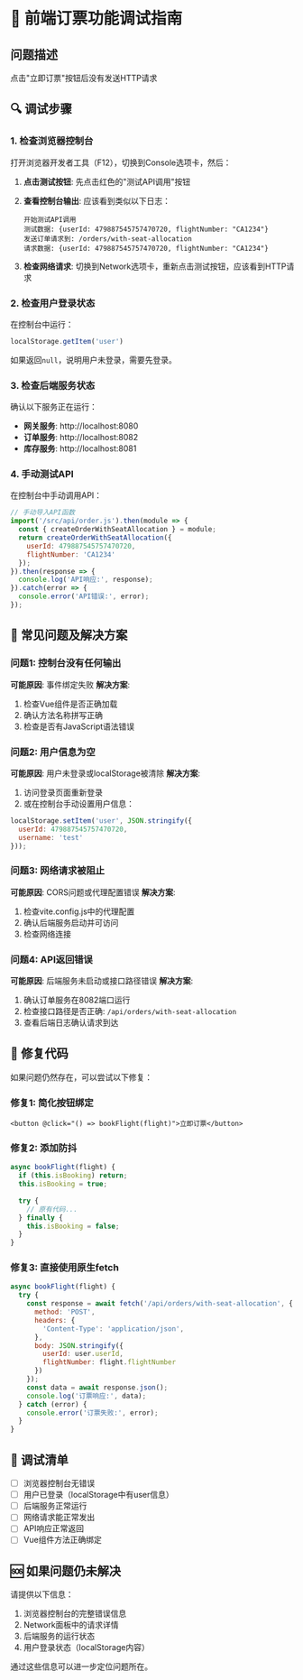 # 🔧 前端订票功能调试指南

## 问题描述
点击"立即订票"按钮后没有发送HTTP请求

## 🔍 调试步骤

### 1. 检查浏览器控制台
打开浏览器开发者工具（F12），切换到Console选项卡，然后：

1. **点击测试按钮**: 先点击红色的"测试API调用"按钮
2. **查看控制台输出**: 应该看到类似以下日志：
   ```
   开始测试API调用
   测试数据: {userId: 479887545757470720, flightNumber: "CA1234"}
   发送订单请求到: /orders/with-seat-allocation
   请求数据: {userId: 479887545757470720, flightNumber: "CA1234"}
   ```

3. **检查网络请求**: 切换到Network选项卡，重新点击测试按钮，应该看到HTTP请求

### 2. 检查用户登录状态
在控制台中运行：
```javascript
localStorage.getItem('user')
```

如果返回`null`，说明用户未登录，需要先登录。

### 3. 检查后端服务状态
确认以下服务正在运行：
- **网关服务**: http://localhost:8080
- **订单服务**: http://localhost:8082  
- **库存服务**: http://localhost:8081

### 4. 手动测试API
在控制台中手动调用API：
```javascript
// 手动导入API函数
import('/src/api/order.js').then(module => {
  const { createOrderWithSeatAllocation } = module;
  return createOrderWithSeatAllocation({
    userId: 479887545757470720,
    flightNumber: 'CA1234'
  });
}).then(response => {
  console.log('API响应:', response);
}).catch(error => {
  console.error('API错误:', error);
});
```

## 🚨 常见问题及解决方案

### 问题1: 控制台没有任何输出
**可能原因**: 事件绑定失败
**解决方案**: 
1. 检查Vue组件是否正确加载
2. 确认方法名称拼写正确
3. 检查是否有JavaScript语法错误

### 问题2: 用户信息为空
**可能原因**: 用户未登录或localStorage被清除
**解决方案**:
1. 访问登录页面重新登录
2. 或在控制台手动设置用户信息：
```javascript
localStorage.setItem('user', JSON.stringify({
  userId: 479887545757470720,
  username: 'test'
}));
```

### 问题3: 网络请求被阻止
**可能原因**: CORS问题或代理配置错误
**解决方案**:
1. 检查vite.config.js中的代理配置
2. 确认后端服务启动并可访问
3. 检查网络连接

### 问题4: API返回错误
**可能原因**: 后端服务未启动或接口路径错误
**解决方案**:
1. 确认订单服务在8082端口运行
2. 检查接口路径是否正确: `/api/orders/with-seat-allocation`
3. 查看后端日志确认请求到达

## 🔧 修复代码

如果问题仍然存在，可以尝试以下修复：

### 修复1: 简化按钮绑定
```vue
<button @click="() => bookFlight(flight)">立即订票</button>
```

### 修复2: 添加防抖
```javascript
async bookFlight(flight) {
  if (this.isBooking) return;
  this.isBooking = true;
  
  try {
    // 原有代码...
  } finally {
    this.isBooking = false;
  }
}
```

### 修复3: 直接使用原生fetch
```javascript
async bookFlight(flight) {
  try {
    const response = await fetch('/api/orders/with-seat-allocation', {
      method: 'POST',
      headers: {
        'Content-Type': 'application/json',
      },
      body: JSON.stringify({
        userId: user.userId,
        flightNumber: flight.flightNumber
      })
    });
    const data = await response.json();
    console.log('订票响应:', data);
  } catch (error) {
    console.error('订票失败:', error);
  }
}
```

## 📝 调试清单

- [ ] 浏览器控制台无错误
- [ ] 用户已登录（localStorage中有user信息）
- [ ] 后端服务正常运行
- [ ] 网络请求能正常发出
- [ ] API响应正常返回
- [ ] Vue组件方法正确绑定

## 🆘 如果问题仍未解决

请提供以下信息：
1. 浏览器控制台的完整错误信息
2. Network面板中的请求详情
3. 后端服务的运行状态
4. 用户登录状态（localStorage内容）

通过这些信息可以进一步定位问题所在。
